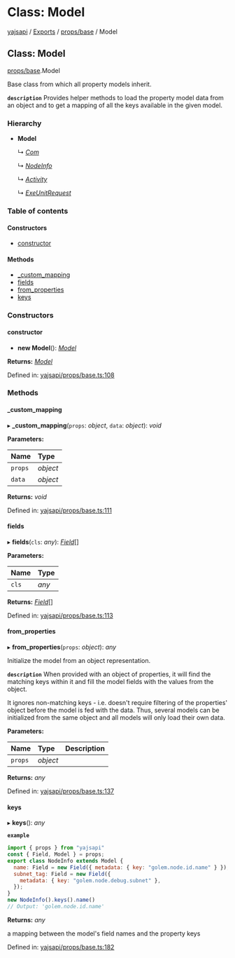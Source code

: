 # Class: Model

[yajsapi](../yajsapi.md) / [Exports](../modules/) / [props/base](../modules/props_base.md) / Model

## Class: Model

[props/base](../modules/props_base.md).Model

Base class from which all property models inherit.

**`description`** Provides helper methods to load the property model data from an object and to get a mapping of all the keys available in the given model.

### Hierarchy

* **Model**

  ↳ [_Com_](props_com.com.md)

  ↳ [_NodeInfo_](props.nodeinfo.md)

  ↳ [_Activity_](props.activity.md)

  ↳ [_ExeUnitRequest_](props_inf.exeunitrequest.md)

### Table of contents

#### Constructors

* [constructor](props_base.model.md#constructor)

#### Methods

* [\_custom\_mapping](props_base.model.md#_custom_mapping)
* [fields](props_base.model.md#fields)
* [from\_properties](props_base.model.md#from_properties)
* [keys](props_base.model.md#keys)

### Constructors

#### constructor

* **new Model**\(\): [_Model_](props_base.model.md)

**Returns:** [_Model_](props_base.model.md)

Defined in: [yajsapi/props/base.ts:108](https://github.com/golemfactory/yajsapi/blob/289a25a/yajsapi/props/base.ts#L108)

### Methods

#### \_custom\_mapping

▸ **\_custom\_mapping**\(`props`: _object_, `data`: _object_\): _void_

**Parameters:**

| Name | Type |
| :--- | :--- |
| `props` | _object_ |
| `data` | _object_ |

**Returns:** _void_

Defined in: [yajsapi/props/base.ts:111](https://github.com/golemfactory/yajsapi/blob/289a25a/yajsapi/props/base.ts#L111)

#### fields

▸ **fields**\(`cls`: _any_\): [_Field_](props_base.field.md)\[\]

**Parameters:**

| Name | Type |
| :--- | :--- |
| `cls` | _any_ |

**Returns:** [_Field_](props_base.field.md)\[\]

Defined in: [yajsapi/props/base.ts:113](https://github.com/golemfactory/yajsapi/blob/289a25a/yajsapi/props/base.ts#L113)

#### from\_properties

▸ **from\_properties**\(`props`: _object_\): _any_

Initialize the model from an object representation.

**`description`** When provided with an object of properties, it will find the matching keys within it and fill the model fields with the values from the object.

It ignores non-matching keys - i.e. doesn't require filtering of the properties' object before the model is fed with the data. Thus, several models can be initialized from the same object and all models will only load their own data.

**Parameters:**

| Name | Type | Description |
| :--- | :--- | :--- |
| `props` | _object_ |  |

**Returns:** _any_

Defined in: [yajsapi/props/base.ts:137](https://github.com/golemfactory/yajsapi/blob/289a25a/yajsapi/props/base.ts#L137)

#### keys

▸ **keys**\(\): _any_

**`example`**

```javascript
import { props } from "yajsapi"
const { Field, Model } = props;
export class NodeInfo extends Model {
  name: Field = new Field({ metadata: { key: "golem.node.id.name" } });
  subnet_tag: Field = new Field({
    metadata: { key: "golem.node.debug.subnet" },
  });
}
new NodeInfo().keys().name()
// Output: 'golem.node.id.name'
```

**Returns:** _any_

a mapping between the model's field names and the property keys

Defined in: [yajsapi/props/base.ts:182](https://github.com/golemfactory/yajsapi/blob/289a25a/yajsapi/props/base.ts#L182)

